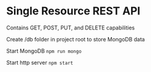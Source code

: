 Single Resource REST API
========================
Contains GET, POST, PUT, and DELETE capabilities

Create /db folder in project root to store MongoDB data

Start MongoDB
`npm run mongo`

Start http server
`npm start`
